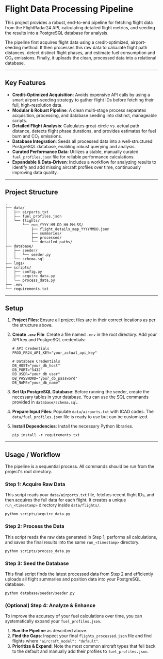 # Flight Data Processing Pipeline

This project provides a robust, end-to-end pipeline for fetching flight data from the FlightRadar24 API, calculating detailed flight metrics, and seeding the results into a PostgreSQL database for analysis.

The pipeline first acquires flight data using a credit-optimized, airport-seeding method. It then processes this raw data to calculate flight path distances, detect distinct flight phases, and estimate fuel consumption and CO₂ emissions. Finally, it uploads the clean, processed data into a relational database.

---
## Key Features

- **Credit-Optimized Acquisition**: Avoids expensive API calls by using a smart airport-seeding strategy to gather flight IDs before fetching their full, high-resolution data.
- **Modular & Robust Pipeline**: A clean multi-stage process separates acquisition, processing, and database seeding into distinct, manageable scripts.
- **Detailed Flight Analysis**: Calculates great-circle vs. actual path distance, detects flight phase durations, and provides estimates for fuel burn and CO₂ emissions.
- **Database Integration**: Seeds all processed data into a well-structured PostgreSQL database, enabling robust querying and analysis.
- **Curated Performance Data**: Utilizes a stable, manually curated `fuel_profiles.json` file for reliable performance calculations.
- **Expandable & Data-Driven**: Includes a workflow for analyzing results to identify and add missing aircraft profiles over time, continuously improving data quality.

---
## Project Structure

    .
    ├── data/
    │   ├── airports.txt
    │   ├── fuel_profiles.json
    │   └── flights/
    │       └── run_YYYY-MM-DD_HH-MM-SS/
    │           ├── flight_details_map_YYYYMMDD.json
    │           ├── summaries/
    │           ├── processed/
    │           └── detailed_paths/
    ├── database/
    │   ├── seeder/
    │   │   └── seeder.py
    │   └── schema.sql
    ├── logs/
    ├── scripts/
    │   ├── config.py
    │   ├── acquire_data.py
    │   └── process_data.py
    ├── .env
    └── requirements.txt

---
## Setup

1.  **Project Files**: Ensure all project files are in their correct locations as per the structure above.

2.  **Create `.env` File**: Create a file named `.env` in the root directory. Add your API key and PostgreSQL credentials:

        # API Credentials
        PROD_FR24_API_KEY="your_actual_api_key"

        # Database Credentials
        DB_HOST="your_db_host"
        DB_PORT="5432"
        DB_USER="your_db_user"
        DB_PASSWORD="your_db_password"
        DB_NAME="your_db_name"

3.  **Set Up PostgreSQL Database**: Before running the seeder, create the necessary tables in your database. You can use the SQL commands provided in `database/schema.sql`.

4.  **Prepare Input Files**: Populate `data/airports.txt` with ICAO codes. The `data/fuel_profiles.json` file is ready to use but can be customized.

5.  **Install Dependencies**: Install the necessary Python libraries.

        pip install -r requirements.txt

---
## Usage / Workflow

The pipeline is a sequential process. All commands should be run from the project's root directory.

### Step 1: Acquire Raw Data

This script reads your `data/airports.txt` file, fetches recent flight IDs, and then acquires the full data for each flight. It creates a unique `run_<timestamp>` directory inside `data/flights/`.

    python scripts/acquire_data.py

### Step 2: Process the Data

This script reads the raw data generated in Step 1, performs all calculations, and saves the final results into the same `run_<timestamp>` directory.

    python scripts/process_data.py

### Step 3: Seed the Database

This final script finds the latest processed data from Step 2 and efficiently uploads all flight summaries and position data into your PostgreSQL database.

    python database/seeder/seeder.py

### (Optional) Step 4: Analyze & Enhance

To improve the accuracy of your fuel calculations over time, you can systematically expand your `fuel_profiles.json`.

1.  **Run the Pipeline** as described above.
2.  **Find the Gaps**: Inspect your final `flights_processed.json` file and find flights where `"aircraft_model": "default"`.
3.  **Prioritize & Expand**: Note the most common aircraft types that fell back to the default and manually add their profiles to `fuel_profiles.json`.

